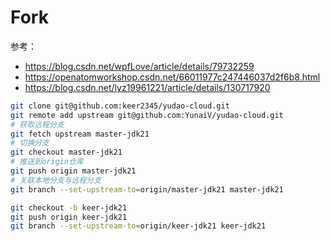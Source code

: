 # Fork

参考：
- https://blog.csdn.net/wpfLove/article/details/79732259
- https://openatomworkshop.csdn.net/66011977c247446037d2f6b8.html
- https://blog.csdn.net/lyz19961221/article/details/130717920

```sh
git clone git@github.com:keer2345/yudao-cloud.git
git remote add upstream git@github.com:YunaiV/yudao-cloud.git
# 获取远程分支
git fetch upstream master-jdk21
# 切换分支
git checkout master-jdk21
# 推送到origin仓库
git push origin master-jdk21
# 关联本地分支与远程分支
git branch --set-upstream-to=origin/master-jdk21 master-jdk21

git checkout -b keer-jdk21
git push origin keer-jdk21
git branch --set-upstream-to=origin/keer-jdk21 keer-jdk21 
```
